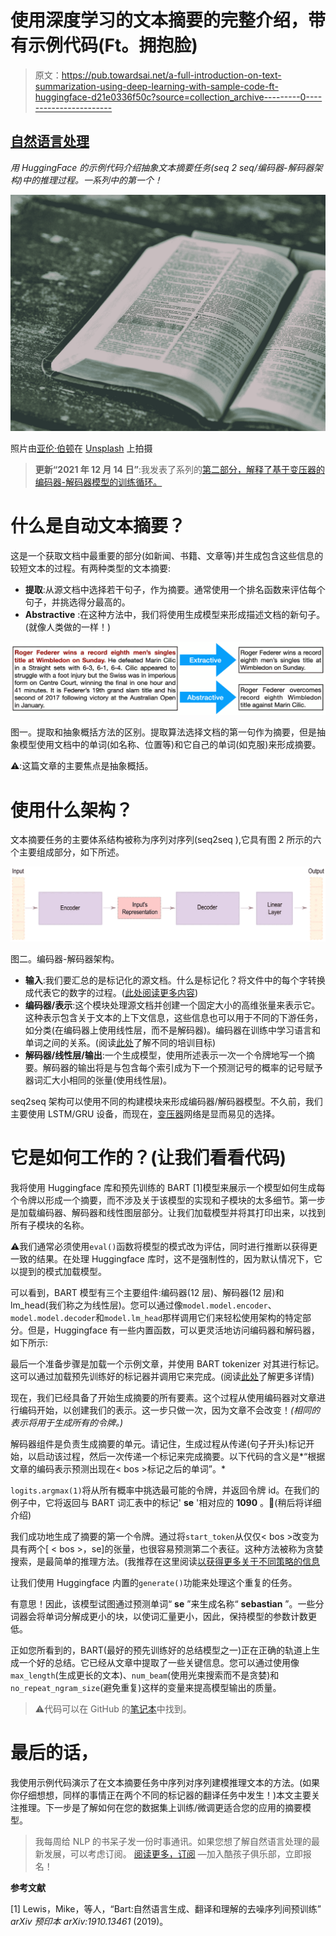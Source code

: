 # 使用深度学习的文本摘要的完整介绍，带有示例代码(Ft。拥抱脸)

> 原文：<https://pub.towardsai.net/a-full-introduction-on-text-summarization-using-deep-learning-with-sample-code-ft-huggingface-d21e0336f50c?source=collection_archive---------0----------------------->

## [自然语言处理](https://towardsai.net/p/category/nlp)

*用 HuggingFace 的示例代码介绍抽象文本摘要任务(seq 2 seq/编码器-解码器架构)中的推理过程。一系列中的第一个！*

![](img/adb77ff7339fa34d663005a2d3f2c657.png)

照片由[亚伦·伯顿](https://unsplash.com/@aaronburden?utm_source=medium&utm_medium=referral)在 [Unsplash](https://unsplash.com?utm_source=medium&utm_medium=referral) 上拍摄

> **更新“2021 年 12 月 14 日”**:我发表了系列的[第二部分，解释了基于变压器的编码器-解码器模型的训练循环。](/how-to-train-a-seq2seq-text-summarization-model-with-sample-code-ft-huggingface-pytorch-8ba97492f885)

# 什么是自动文本摘要？

这是一个获取文档中最重要的部分(如新闻、书籍、文章等)并生成包含这些信息的较短文本的过程。有两种类型的文本摘要:

*   **提取**:从源文档中选择若干句子，作为摘要。通常使用一个排名函数来评估每个句子，并挑选得分最高的。
*   **Abstractive** :在这种方法中，我们将使用生成模型来形成描述文档的新句子。(就像人类做的一样！)

![](img/10c687e352a0180fa47fb289efe9b71d.png)

图一。提取和抽象概括方法的区别。提取算法选择文档的第一句作为摘要，但是抽象模型使用文档中的单词(如名称、位置等)和它自己的单词(如克服)来形成摘要。

⚠️:这篇文章的主要焦点是抽象概括。

# 使用什么架构？

文本摘要任务的主要体系结构被称为序列对序列(seq2seq ),它具有图 2 所示的六个主要组成部分，如下所述。

![](img/89ee899775fb8ac2e7c6912a4aea3b15.png)

图二。编码器-解码器架构。

*   **输入**:我们要汇总的是标记化的源文档。什么是标记化？将文件中的每个字转换成代表它的数字的过程。([此处阅读更多内容](https://nlpiation.medium.com/how-to-use-huggingfaces-transformers-pre-trained-tokenizers-e029e8d6d1fa))
*   **编码器/表示**:这个模块处理源文档并创建一个固定大小的高维张量来表示它。这种表示包含关于文本的上下文信息，这些信息也可以用于不同的下游任务，如分类(在编码器上使用线性层，而不是解码器)。编码器在训练中学习语言和单词之间的关系。(阅读[此处](https://medium.com/mlearning-ai/what-are-the-differences-in-pre-trained-transformer-base-models-like-bert-distilbert-xlnet-gpt-4b3ea30ef3d7)了解不同的培训目标)
*   **解码器/线性层/输出**:一个生成模型，使用所述表示一次一个令牌地写一个摘要。解码器的输出将是与包含每个索引成为下一个预测记号的概率的记号赋予器词汇大小相同的张量(使用线性层)。

seq2seq 架构可以使用不同的构建模块来形成编码器/解码器模型。不久前，我们主要使用 LSTM/GRU 设备，而现在，[变压器](http://jalammar.github.io/illustrated-transformer/)网络是显而易见的选择。

# 它是如何工作的？(让我们看看代码)

我将使用 Huggingface 库和预先训练的 BART [1]模型来展示一个模型如何生成每个令牌以形成一个摘要，而不涉及关于该模型的实现和子模块的太多细节。第一步是加载编码器、解码器和线性图层部分。让我们加载模型并将其打印出来，以找到所有子模块的名称。

⚠️我们通常必须使用`eval()`函数将模型的模式改为评估，同时进行推断以获得更一致的结果。在处理 Huggingface 库时，这不是强制性的，因为默认情况下，它以提到的模式加载模型。

可以看到，BART 模型有三个主要组件:编码器(12 层)、解码器(12 层)和 lm_head(我们称之为线性层)。您可以通过像`model.model.encoder`、`model.model.decoder`和`model.lm_head`那样调用它们来轻松使用架构的特定部分。但是，Huggingface 有一些内置函数，可以更灵活地访问编码器和解码器，如下所示:

最后一个准备步骤是加载一个示例文章，并使用 BART tokenizer 对其进行标记。这可以通过加载预先训练好的标记器并调用它来完成。(阅读[此处](https://nlpiation.medium.com/how-to-use-huggingfaces-transformers-pre-trained-tokenizers-e029e8d6d1fa)了解更多详情)

现在，我们已经具备了开始生成摘要的所有要素。这个过程从使用编码器对文章进行编码开始，以创建我们的表示。这一步只做一次，因为文章不会改变！*(相同的表示将用于生成所有的令牌。)*

解码器组件是负责生成摘要的单元。请记住，生成过程从传递<bos>(句子开头)标记开始，以启动该过程，然后一次传递一个标记来完成摘要。以下代码的含义是*“根据文章的编码表示预测出现在< bos >标记之后的单词”。*</bos>

`logits.argmax(1)`将从所有概率中挑选最可能的令牌，并返回令牌 id。在我们的例子中，它将返回与 BART 词汇表中的标记' **se** '相对应的 **1090** 。🤔(稍后将详细介绍)

我们成功地生成了摘要的第一个令牌。通过将`start_token`从仅仅< bos >改变为具有两个[ < bos >，se]的张量，也很容易预测第二个表征。这种方法被称为贪婪搜索，是最简单的推理方法。(我推荐在这里阅读[以获得更多关于不同策略的信息](https://huggingface.co/blog/how-to-generate)

让我们使用 Huggingface 内置的`generate()`功能来处理这个重复的任务。

有意思！因此，该模型试图通过预测单词“ **se** ”来生成名称“ **sebastian** ”。一些分词器会将单词分解成更小的块，以使词汇量更小，因此，保持模型的参数计数更低。

正如您所看到的，BART(最好的预先训练好的总结模型之一)正在正确的轨道上生成一个好的总结。它已经从文章中提取了一些关键信息。您可以通过使用像`max_length`(生成更长的文本)、`num_beam`(使用光束搜索而不是贪婪)和`no_repeat_ngram_size`(避免重复)这样的变量来提高模型输出的质量。

> ⚠️代码可以在 GitHub 的[笔记本](https://github.com/NLPiation/tutorial_notebooks/blob/main/summarization/hf_BART_inference_breakdown.ipynb)中找到。

# 最后的话，

我使用示例代码演示了在文本摘要任务中序列对序列建模推理文本的方法。(如果你仔细想想，同样的事情正在两个不同的标记器的翻译任务中发生！)本文主要关注推理。下一步是了解如何在您的数据集上训练/微调更适合您的应用的摘要模型。

> 我每周给 NLP 的书呆子发一份时事通讯。如果您想了解自然语言处理的最新发展，可以考虑订阅。
> [阅读更多，订阅](https://nlpiation.github.io/) —加入酷孩子俱乐部，立即报名！

**参考文献**

[1] Lewis，Mike，等人，“Bart:自然语言生成、翻译和理解的去噪序列间预训练” *arXiv 预印本 arXiv:1910.13461* (2019)。